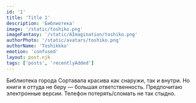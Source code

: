 ```yaml
---
id: '1'
title: 'Title 1'
description: 'Библиотека'
image: '/static/toshiko.png'
imageFantasy: '/static/AImagination/toshiko.png'
authorPhoto: '/static/avatars/toshiko.png'
authorName: 'Toshikkko'
emotion: 'confused'
layout: post.njk
tags: ['posts', 'recentlyAdded']
---
```


Библиотека города Сортавала красива как снаружи, так и внутри. Но книги я оттуда не беру — большая ответственность. Предпочитаю электронные версии. Телефон потерять/сломать не так стыдно.

